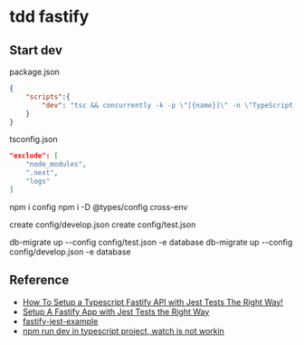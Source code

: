 # tdd fastify

## Start dev
package.json
```json
{
    "scripts":{
        "dev": "tsc && concurrently -k -p \"[{name}]\" -n \"TypeScript,App\" -c \"yellow.bold,cyan.bold\" \"tsc --watch\" \"fastify start --ignore-watch=\\\".next logs .ts$\\\" -w -l info -P dist/app.js\""
    }
}
```
tsconfig.json
```json
"exclude": [
    "node_modules",
    ".next",
    "logs"
]
```

npm i config
npm i -D @types/config cross-env

create config/develop.json
create config/test.json

db-migrate up --config config/test.json -e database
db-migrate up --config config/develop.json -e database

## Reference
- [How To Setup a Typescript Fastify API with Jest Tests The Right Way!](https://www.youtube.com/watch?v=beY0sn-XgtY)
- [Setup A Fastify App with Jest Tests the Right Way](https://jaywolfe.dev/blog/setup-a-fastify-app-with-jest-tests-the-right-way/)
- [fastify-jest-example](https://github.com/wolfejw86/blog-examples/tree/master/fastify-jest-example)
- [npm run dev in typescript project, watch is not workin](https://github.com/fastify/fastify-cli/issues/246#issuecomment-915604892)


